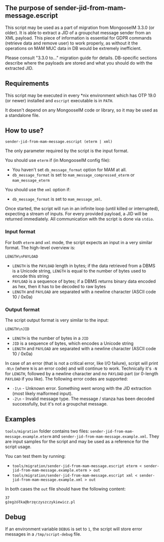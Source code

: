 ## The purpose of sender-jid-from-mam-message.escript

This script may be used as a part of migration from MongooseIM 3.3.0 (or older).
It is able to extract a JID of a groupchat message sender from an XML payload.
This piece of information is essential for GDPR commands (retrieve data and remove user) to work properly, as without it the operations on MAM MUC data in DB would be extremely inefficient.

Please consult "3.3.0 to..." migration guide for details.
DB-specific sections describe where the payloads are stored and what you should do with the extracted JID.

## Requirements

This script may be executed in every \*nix environment which has OTP 19.0 (or newer) installed and `escript` executable is in `PATH`.

It doesn't depend on any MongooseIM code or library, so it may be used as a standalone file.

## How to use?

`sender-jid-from-mam-message.escript (eterm | xml)`

The only parameter required by the script is the input format.

You should use `eterm` if (in MongooseIM config file):

* You haven't set `db_message_format` option for MAM at all.
* `db_message_format` is set to `mam_message_compressed_eterm` or `mam_message_eterm`

You should use the `xml` option if:

* `db_message_format` is set to `mam_message_xml`.

Once started, the script will run in an infinite loop (until killed or interrupted), expecting a stream of inputs.
For every provided payload, a JID will be returned immediately.
All communication with the script is done via `stdio`.

### Input format

For both `eterm` and `xml` mode, the script expects an input in a very similar format.
The high-level overview is:

```
LENGTH\nPAYLOAD
```

* `LENGTH` is the `PAYLOAD` length in bytes; if the data retrieved from a DBMS is a Unicode string, `LENGTH` is equal to the number of bytes used to encode this string
* `PAYLOAD` is a sequence of bytes; if a DBMS returns binary data encoded as hex, then it has to be decoded to raw bytes
* `LENGTH` and `PAYLOAD` are separated with a newline character (ASCII code 10 / 0x0a)

### Output format

The script output format is very similar to the input:

```
LENGTH\nJID
```

* `LENGTH` is the number of bytes in a `JID`
* `JID` is a sequence of bytes, which encodes a Unicode string
* `LENGTH` and `PAYLOAD` are separated with a newline character (ASCII code 10 / 0x0a)

In case of an error (that is not a critical error, like I/O failure), script will print `-N\n` (where `N` is an error code) and will continue to work.
Technically it's `-N` for `LENGTH`, followed by a newline character and no `PAYLOAD` part (or 0-length `PAYLOAD` if you like).
The following error codes are supported:
* `-1\n` - Unknown error. Something went wrong with the JID extraction (most likely malformed input).
* `-2\n` - Invalid message type. The message / stanza has been decoded successfully, but it's not a groupchat message.

## Examples

`tools/migration` folder contains two files: `sender-jid-from-mam-message.example.eterm` and `sender-jid-from-mam-message.example.xml`.
They are input samples for the script and may be used as a reference for the script usage.

You can test them by running:

* `tools/migration/sender-jid-from-mam-message.escript eterm < sender-jid-from-mam-message.example.eterm > out`
* `tools/migration/sender-jid-from-mam-message.escript xml < sender-jid-from-mam-message.example.xml > out`

In both cases the `out` file should have the following content:

```
37
gżegżółka@brzęczyszczykiewicz.pl
```

## Debug

If an environment variable `DEBUG` is set to `1`, the script will store error messages in a `/tmp/script-debug` file.

